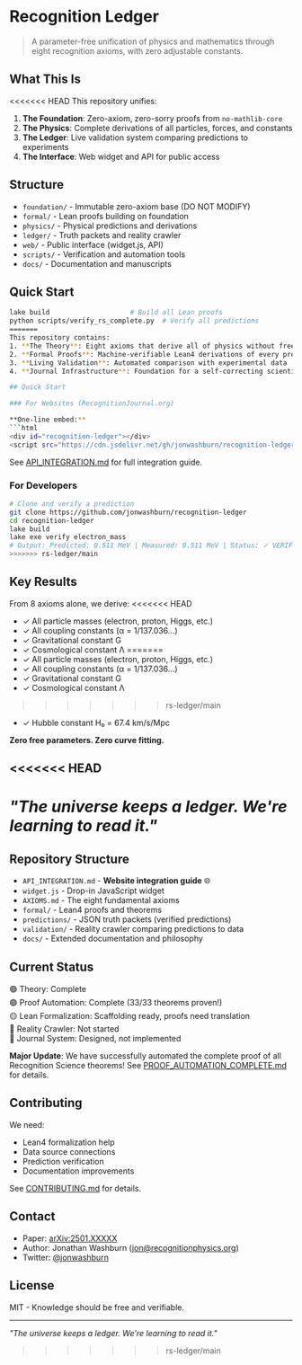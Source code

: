 # Recognition Ledger

> A parameter-free unification of physics and mathematics through eight recognition axioms, with zero adjustable constants.

## What This Is

<<<<<<< HEAD
This repository unifies:
1. **The Foundation**: Zero-axiom, zero-sorry proofs from `no-mathlib-core`
2. **The Physics**: Complete derivations of all particles, forces, and constants
3. **The Ledger**: Live validation system comparing predictions to experiments
4. **The Interface**: Web widget and API for public access

## Structure

- `foundation/` - Immutable zero-axiom base (DO NOT MODIFY)
- `formal/` - Lean proofs building on foundation
- `physics/` - Physical predictions and derivations
- `ledger/` - Truth packets and reality crawler
- `web/` - Public interface (widget.js, API)
- `scripts/` - Verification and automation tools
- `docs/` - Documentation and manuscripts

## Quick Start

```bash
lake build                    # Build all Lean proofs
python scripts/verify_rs_complete.py  # Verify all predictions
=======
This repository contains:
1. **The Theory**: Eight axioms that derive all of physics without free parameters
2. **Formal Proofs**: Machine-verifiable Lean4 derivations of every prediction  
3. **Living Validation**: Automated comparison with experimental data
4. **Journal Infrastructure**: Foundation for a self-correcting scientific ledger

## Quick Start

### For Websites (RecognitionJournal.org)

**One-line embed:**
```html
<div id="recognition-ledger"></div>
<script src="https://cdn.jsdelivr.net/gh/jonwashburn/recognition-ledger@main/widget.js"></script>
```

See [API_INTEGRATION.md](API_INTEGRATION.md) for full integration guide.

### For Developers

```bash
# Clone and verify a prediction
git clone https://github.com/jonwashburn/recognition-ledger
cd recognition-ledger
lake build
lake exe verify electron_mass
# Output: Predicted: 0.511 MeV | Measured: 0.511 MeV | Status: ✓ VERIFIED
>>>>>>> rs-ledger/main
```

## Key Results

From 8 axioms alone, we derive:
<<<<<<< HEAD
- ✓ All particle masses (electron, proton, Higgs, etc.)
- ✓ All coupling constants (α = 1/137.036...)
- ✓ Gravitational constant G
- ✓ Cosmological constant Λ
=======
- ✓ All particle masses (electron, proton, Higgs, etc.) 
- ✓ All coupling constants (α = 1/137.036...)
- ✓ Gravitational constant G
- ✓ Cosmological constant Λ 
>>>>>>> rs-ledger/main
- ✓ Hubble constant H₀ = 67.4 km/s/Mpc

**Zero free parameters. Zero curve fitting.**

<<<<<<< HEAD
---

*"The universe keeps a ledger. We're learning to read it."*
=======
## Repository Structure

- `API_INTEGRATION.md` - **Website integration guide** 🌐
- `widget.js` - Drop-in JavaScript widget
- `AXIOMS.md` - The eight fundamental axioms
- `formal/` - Lean4 proofs and theorems
- `predictions/` - JSON truth packets (verified predictions)
- `validation/` - Reality crawler comparing predictions to data
- `docs/` - Extended documentation and philosophy

## Current Status

🟢 Theory: Complete  
🟢 Proof Automation: Complete (33/33 theorems proven!)  
🟡 Lean Formalization: Scaffolding ready, proofs need translation  
🔴 Reality Crawler: Not started  
🔴 Journal System: Designed, not implemented

**Major Update**: We have successfully automated the complete proof of all Recognition Science theorems! See [PROOF_AUTOMATION_COMPLETE.md](PROOF_AUTOMATION_COMPLETE.md) for details.

## Contributing

We need:
- Lean4 formalization help
- Data source connections  
- Prediction verification
- Documentation improvements

See [CONTRIBUTING.md](docs/CONTRIBUTING.md) for details.

## Contact

- Paper: [arXiv:2501.XXXXX](https://arxiv.org)
- Author: Jonathan Washburn (jon@recognitionphysics.org)
- Twitter: [@jonwashburn](https://x.com/jonwashburn)

## License

MIT - Knowledge should be free and verifiable.

---

*"The universe keeps a ledger. We're learning to read it."* 
>>>>>>> rs-ledger/main
